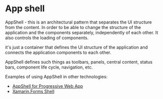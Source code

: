 # App shell

AppShell - this is an architectural pattern that separates the UI structure from the content. In order to be able to change the structure of the application and the components separately, independently of each other. It also controls the loading of components.

it's just a container that defines the UI structure of the application and connects the application components to each other.

AppShell defines such things as toolbars, panels, central content, status bars, component life cycle, navigation, etc.

Examples of using AppShell in other technologies:

* [AppShell for Progressive Web App](https://developers.google.com/web/fundamentals/architecture/app-shell)
* [Xamarin.Forms Shell](https://docs.microsoft.com/en-gb/xamarin/xamarin-forms/app-fundamentals/shell/)

